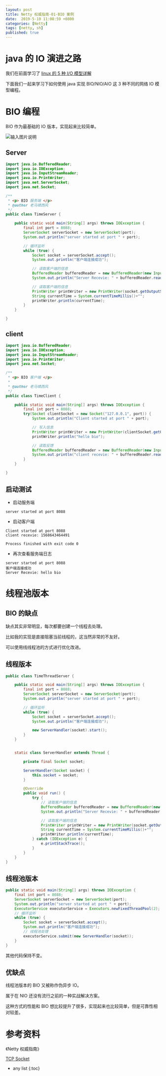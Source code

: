 ```yaml
---
layout: post
title: Netty 权威指南-01-BIO 案例
date:  2019-5-10 11:08:59 +0800
categories: [Netty]
tags: [netty, sh]
published: true
---
```


# java 的 IO 演进之路

我们在前面学习了 [linux 的 5 种 I/O 模型详解](https://www.toutiao.com/item/6908238524617785863/)

下面我们一起来学习下如何使用 java 实现 BIO/NIO/AIO 这 3 种不同的网络 IO 模型编程。

# BIO 编程

BIO 作为最基础的 IO 版本，实现起来比较简单。

![输入图片说明](https://images.gitee.com/uploads/images/2020/1220/182842_7947c784_508704.jpeg "bio-module.jpg")

## Server

```java
import java.io.BufferedReader;
import java.io.IOException;
import java.io.InputStreamReader;
import java.io.PrintWriter;
import java.net.ServerSocket;
import java.net.Socket;

/**
 * <p> BIO 服务端 </p>
 * @author 老马啸西风
 */
public class TimeServer {

    public static void main(String[] args) throws IOException {
        final int port = 8088;
        ServerSocket serverSocket = new ServerSocket(port);
        System.out.println("server started at port " + port);

        // 循环监听
        while (true) {
            Socket socket = serverSocket.accept();
            System.out.println("客户端连接成功");

            // 读取客户端的信息
            BufferedReader bufferedReader = new BufferedReader(new InputStreamReader(socket.getInputStream()));
            System.out.println("Server Recevie: " + bufferedReader.readLine());

            // 读取客户端的信息
            PrintWriter printWriter = new PrintWriter(socket.getOutputStream(), true);
            String currentTime = System.currentTimeMillis()+"";
            printWriter.println(currentTime);
        }
    }

}
```

## client 

```java
import java.io.BufferedReader;
import java.io.IOException;
import java.io.InputStreamReader;
import java.io.PrintWriter;
import java.net.Socket;

/**
 * <p> BIO 客户端 </p>
 *
 * @author 老马啸西风
 */
public class TimeClient {

    public static void main(String[] args) throws IOException {
        final int port = 8088;
        try(Socket clientSocket = new Socket("127.0.0.1", port)) {
            System.out.println("Client started at port " + port);

            // 写入信息
            PrintWriter printWriter = new PrintWriter(clientSocket.getOutputStream(), true);
            printWriter.println("hello bio");

            // 读取反馈
            BufferedReader bufferedReader = new BufferedReader(new InputStreamReader(clientSocket.getInputStream()));
            System.out.println("client recevie: " + bufferedReader.readLine());
        }
    }

}
```

## 启动测试

- 启动服务端

```
server started at port 8088
```

- 启动客户端 

```
Client started at port 8088
client recevie: 1568643464491

Process finished with exit code 0
```

- 再次查看服务端日志

```
server started at port 8088
客户端连接成功
Server Recevie: hello bio
```

# 线程池版本

## BIO 的缺点

缺点其实非常明显，每次都要创建一个线程去处理。

比如我的实现是直接阻塞当前线程的，这当然非常的不友好。

可以使用线线程池的方式进行优化改进。

## 线程版本

```java
public class TimeThreadServer {

    public static void main(String[] args) throws IOException {
        final int port = 8088;
        ServerSocket serverSocket = new ServerSocket(port);
        System.out.println("server started at port " + port);

        // 循环监听
        while (true) {
            Socket socket = serverSocket.accept();
            System.out.println("客户端连接成功");

            new ServerHandler(socket).start();
        }
    }


    static class ServerHandler extends Thread {

        private final Socket socket;

        ServerHandler(Socket socket) {
            this.socket = socket;
        }

        @Override
        public void run() {
            try {
                // 读取客户端的信息
                BufferedReader bufferedReader = new BufferedReader(new InputStreamReader(socket.getInputStream()));
                System.out.println("Server Recevie: " + bufferedReader.readLine());

                // 读取客户端的信息
                PrintWriter printWriter = new PrintWriter(socket.getOutputStream(), true);
                String currentTime = System.currentTimeMillis()+"";
                printWriter.println(currentTime);
            } catch (IOException e) {
                e.printStackTrace();
            }
        }
    }
}
```

## 线程池版本

```java
public static void main(String[] args) throws IOException {
    final int port = 8088;
    ServerSocket serverSocket = new ServerSocket(port);
    System.out.println("server started at port " + port);
    ExecutorService executorService = Executors.newFixedThreadPool(2);
    // 循环监听
    while (true) {
        Socket socket = serverSocket.accept();
        System.out.println("客户端连接成功");
        // 线程池处理
        executorService.submit(new ServerHandler(socket));
    }
}
```

其他代码保持不变。

## 优缺点

线程池版本的 BIO 又被称作伪异步 IO。

属于在 NIO 还没有流行之前的一种实战解决方案。

这种方式的性能和 BIO 想比较提升了很多，实现起来也比较简单，但是可靠性相对较差。

# 参考资料

《Netty 权威指南》

[TCP Socket](https://houbb.github.io/2018/09/23/java-net-03-tcp-socket)

* any list
{:toc}